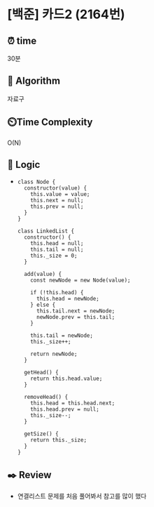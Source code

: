 # [백준] 카드2 (2164번)

## ⏰ **time**

30분

## :pushpin: **Algorithm**

자료구

## ⏲️**Time Complexity**

O(N)

## :round_pushpin: **Logic**

- ```
  class Node {
    constructor(value) {
      this.value = value;
      this.next = null;
      this.prev = null;
    }
  }
  
  class LinkedList {
    constructor() {
      this.head = null;
      this.tail = null;
      this._size = 0;
    }
  
    add(value) {
      const newNode = new Node(value);
  
      if (!this.head) {
        this.head = newNode;
      } else {
        this.tail.next = newNode;
        newNode.prev = this.tail;
      }
  
      this.tail = newNode;
      this._size++;
  
      return newNode;
    }
  
    getHead() {
      return this.head.value;
    }
  
    removeHead() {
      this.head = this.head.next;
      this.head.prev = null;
      this._size--;
    }
  
    getSize() {
      return this._size;
    }
  }
  ```

## :black_nib: **Review**

- 연결리스트 문제를 처음 풀어봐서 참고를 많이 했다
